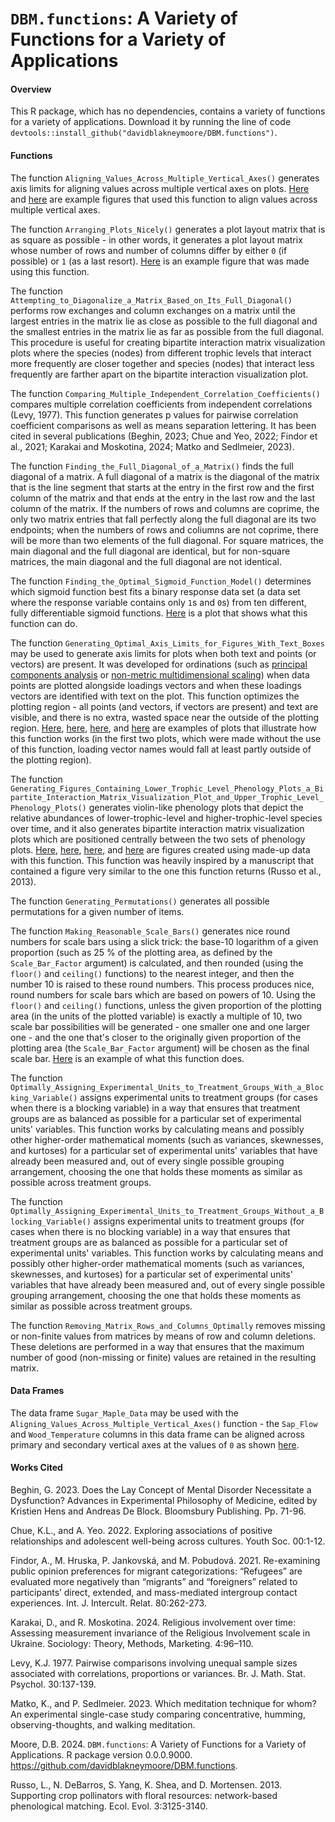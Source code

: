 # `DBM.functions`: A Variety of Functions for a Variety of Applications


#### Overview

This R package, which has no dependencies, contains a variety of functions for a variety of applications. Download it by running the line of code `devtools::install_github("davidblakneymoore/DBM.functions")`.


#### Functions

The function `Aligning_Values_Across_Multiple_Vertical_Axes()` generates axis limits for aligning values across multiple vertical axes on plots. [Here](https://raw.githubusercontent.com/davidblakneymoore/DBM.functions/main/Aligning%20Three%20Variables%20Across%20Three%20Vertical%20Axes%20Figure.jpeg) and [here](https://raw.githubusercontent.com/davidblakneymoore/DBM.functions/main/Sugar%20Maple%20Sap%20Flow%20and%20Wood%20Temperature%20Time-Series%20Plot.jpeg) are example figures that used this function to align values across multiple vertical axes.

The function `Arranging_Plots_Nicely()` generates a plot layout matrix that is as square as possible - in other words, it generates a plot layout matrix whose number of rows and number of columns differ by either `0` (if possible) or `1` (as a last resort). [Here](https://raw.githubusercontent.com/davidblakneymoore/DBM.functions/main/Plotting%20the%20'mpg'%20Column%20Against%20Other%20Columns%20From%20the%20'mtcars'%20Data%20Frame.jpeg) is an example figure that was made using this function.

The function `Attempting_to_Diagonalize_a_Matrix_Based_on_Its_Full_Diagonal()` performs row exchanges and column exchanges on a matrix until the largest entries in the matrix lie as close as possible to the full diagonal and the smallest entries in the matrix lie as far as possible from the full diagonal. This procedure is useful for creating bipartite interaction matrix visualization plots where the species (nodes) from different trophic levels that interact more frequently are closer together and species (nodes) that interact less frequently are farther apart on the bipartite interaction visualization plot.

The function `Comparing_Multiple_Independent_Correlation_Coefficients()` compares multiple correlation coefficients from independent correlations (Levy, 1977). This function generates p values for pairwise correlation coefficient comparisons as well as means separation lettering. It has been cited in several publications (Beghin, 2023; Chue and Yeo, 2022; Findor et al., 2021; Karakai and Moskotina, 2024; Matko and Sedlmeier, 2023).

The function `Finding_the_Full_Diagonal_of_a_Matrix()` finds the full diagonal of a matrix. A full diagonal of a matrix is the diagonal of the matrix that is the line segment that starts at the entry in the first row and the first column of the matrix and that ends at the entry in the last row and the last column of the matrix. If the numbers of rows and columns are coprime, the only two matrix entries that fall perfectly along the full diagonal are its two endpoints; when the numbers of rows and coliumns are not coprime, there will be more than two elements of the full diagonal. For square matrices, the main diagonal and the full diagonal are identical, but for non-square matrices, the main diagonal and the full diagonal are not identical.

The function `Finding_the_Optimal_Sigmoid_Function_Model()` determines which sigmoid function best fits a binary response data set (a data set where the response variable contains only `1`s and `0`s) from ten different, fully differentiable sigmoid functions. [Here](https://raw.githubusercontent.com/davidblakneymoore/DBM.functions/main/Comparing%20Sigmoid%20Function%20Models.jpeg) is a plot that shows what this function can do.

The function `Generating_Optimal_Axis_Limits_for_Figures_With_Text_Boxes` may be used to generate axis limits for plots when both text and points (or vectors) are present. It was developed for ordinations (such as [principal components analysis](https://en.wikipedia.org/wiki/Principal_component_analysis) or [non-metric multidimensional scaling](https://en.wikipedia.org/wiki/Multidimensional_scaling#Non-metric_multidimensional_scaling_(NMDS))) when data points are plotted alongside loadings vectors and when these loadings vectors are identified with text on the plot. This function optimizes the plotting region - all points (and vectors, if vectors are present) and text are visible, and there is no extra, wasted space near the outside of the plotting region. [Here](https://raw.githubusercontent.com/davidblakneymoore/DBM.functions/refs/heads/main/Example%20Ordination%201.jpeg), [here](https://raw.githubusercontent.com/davidblakneymoore/DBM.functions/refs/heads/main/Example%20Ordination%202.jpeg), [here](https://raw.githubusercontent.com/davidblakneymoore/DBM.functions/refs/heads/main/Example%20Ordination%203.jpeg), and [here](https://raw.githubusercontent.com/davidblakneymoore/DBM.functions/refs/heads/main/Example%20Ordination%204.jpeg) are examples of plots that illustrate how this function works (in the first two plots, which were made without the use of this function, loading vector names would fall at least partly outside of the plotting region).

The function `Generating_Figures_Containing_Lower_Trophic_Level_Phenology_Plots_a_Bipartite_Interaction_Matrix_Visualization_Plot_and_Upper_Trophic_Level_Phenology_Plots()` generates violin-like phenology plots that depict the relative abundances of lower-trophic-level and higher-trophic-level species over time, and it also generates bipartite interaction matrix visualization plots which are positioned centrally between the two sets of phenology plots. [Here](https://raw.githubusercontent.com/davidblakneymoore/DBM.functions/main/Bipartite%20Interaction%20Matrix%20Visualization%20Plot%20With%20Phenology%20Plots%20-%20Example%201.jpeg), [here](https://raw.githubusercontent.com/davidblakneymoore/DBM.functions/main/Bipartite%20Interaction%20Matrix%20Visualization%20Plot%20With%20Phenology%20Plots%20-%20Example%202.jpeg), [here](https://raw.githubusercontent.com/davidblakneymoore/DBM.functions/main/Bipartite%20Interaction%20Matrix%20Visualization%20Plot%20With%20Phenology%20Plots%20-%20Example%203.jpeg), and [here](https://raw.githubusercontent.com/davidblakneymoore/DBM.functions/main/Bipartite%20Interaction%20Matrix%20Visualization%20Plot%20With%20Phenology%20Plots%20-%20Example%204.jpeg) are figures created using made-up data with this function. This function was heavily inspired by a manuscript that contained a figure very similar to the one this function returns (Russo et al., 2013).

The function `Generating_Permutations()` generates all possible permutations for a given number of items.

The function `Making_Reasonable_Scale_Bars()` generates nice round numbers for scale bars using a slick trick: the base-10 logarithm of a given proportion (such as 25 % of the plotting area, as defined by the `Scale_Bar_Factor` argument) is calculated, and then rounded (using the `floor()` and `ceiling()` functions) to the nearest integer, and then the number 10 is raised to these round numbers. This process produces nice, round numbers for scale bars which are based on powers of 10. Using the `floor()` and `ceiling()` functions, unless the given proportion of the plotting area (in the units of the plotted variable) is exactly a multiple of 10, two scale bar possibilities will be generated - one smaller one and one larger one - and the one that's closer to the originally given proportion of the plotting area (the `Scale_Bar_Factor` argument) will be chosen as the final scale bar. [Here](https://raw.githubusercontent.com/davidblakneymoore/DBM.functions/refs/heads/main/Making%20Reasonable%20Scale%20Bars%20Figure.jpeg) is an example of what this function does.

The function `Optimally_Assigning_Experimental_Units_to_Treatment_Groups_With_a_Blocking_Variable()` assigns experimental units to treatment groups (for cases when there is a blocking variable) in a way that ensures that treatment groups are as balanced as possible for a particular set of experimental units' variables. This function works by calculating means and possibly other higher-order mathematical moments (such as variances, skewnesses, and kurtoses) for a particular set of experimental units' variables that have already been measured and, out of every single possible grouping arrangement, choosing the one that holds these moments as similar as possible across treatment groups.

The function `Optimally_Assigning_Experimental_Units_to_Treatment_Groups_Without_a_Blocking_Variable()` assigns experimental units to treatment groups (for cases when there is no blocking variable) in a way that ensures that treatment groups are as balanced as possible for a particular set of experimental units' variables. This function works by calculating means and possibly other higher-order mathematical moments (such as variances, skewnesses, and kurtoses) for a particular set of experimental units' variables that have already been measured and, out of every single possible grouping arrangement, choosing the one that holds these moments as similar as possible across treatment groups.

The function `Removing_Matrix_Rows_and_Columns_Optimally` removes missing or non-finite values from matrices by means of row and column deletions. These deletions are performed in a way that ensures that the maximum number of good (non-missing or finite) values are retained in the resulting matrix.


#### Data Frames

The data frame `Sugar_Maple_Data` may be used with the `Aligning_Values_Across_Multiple_Vertical_Axes()` function - the `Sap_Flow` and `Wood_Temperature` columns in this data frame can be aligned across primary and secondary vertical axes at the values of `0` as shown [here](https://raw.githubusercontent.com/davidblakneymoore/DBM.functions/main/Sugar%20Maple%20Sap%20Flow%20and%20Wood%20Temperature%20Time-Series%20Plot.jpeg).


#### Works Cited

Beghin, G. 2023. Does the Lay Concept of Mental Disorder Necessitate a Dysfunction? Advances in Experimental Philosophy of Medicine, edited by Kristien Hens and Andreas De Block. Bloomsbury Publishing. Pp. 71-96.

Chue, K.L., and A. Yeo. 2022. Exploring associations of positive relationships and adolescent well-being across cultures. Youth Soc. 00:1-12.

Findor, A., M. Hruska, P. Jankovská, and M. Pobudová. 2021. Re-examining public opinion preferences for migrant categorizations: “Refugees” are evaluated more negatively than “migrants” and “foreigners” related to participants’ direct, extended, and mass-mediated intergroup contact experiences. Int. J. Intercult. Relat. 80:262-273.

Karakai, D., and R. Moskotina. 2024. Religious involvement over time: Assessing measurement invariance of the Religious Involvement scale in Ukraine. Sociology: Theory, Methods, Marketing. 4:96–110.

Levy, K.J. 1977. Pairwise comparisons involving unequal sample sizes associated with correlations, proportions or variances. Br. J. Math. Stat. Psychol. 30:137-139.

Matko, K., and P. Sedlmeier. 2023. Which meditation technique for whom? An experimental single-case study comparing concentrative, humming, observing-thoughts, and walking meditation.

Moore, D.B. 2024. `DBM.functions`: A Variety of Functions for a Variety of Applications. R package version 0.0.0.9000. https://github.com/davidblakneymoore/DBM.functions.

Russo, L., N. DeBarros, S. Yang, K. Shea, and D. Mortensen. 2013. Supporting crop pollinators with floral resources: network-based phenological matching. Ecol. Evol. 3:3125-3140.
